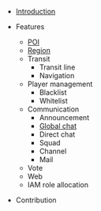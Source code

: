 * [Introduction](./)

* Features
  
  * [POI](/features/poi)
  * [Region](/features/region)
  * Transit
    * Transit line
    * Navigation
  * Player management
    * Blacklist
    * Whitelist
  * Communication
    - Announcement
    - [Global chat](/features/communication/global_chat)
    - Direct chat
    - Squad
    - Channel
    - Mail
  * Vote
  * Web
  * IAM role allocation
- Contribution
